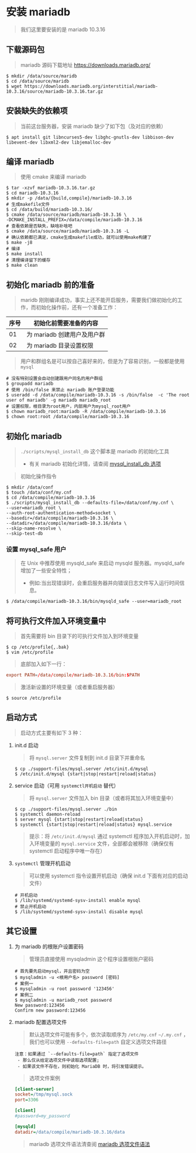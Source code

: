 # 安装 mariadb

> 我们这里要安装的是 mariadb 10.3.16

## 下载源码包

> mariadb 源码下载地址 https://downloads.mariadb.org/

```shell
$ mkdir /data/source/maridb
$ cd /data/source/maridb
$ wget https://downloads.mariadb.org/interstitial/mariadb-10.3.16/source/mariadb-10.3.16.tar.gz
```

## 安装缺失的依赖项

> 当前这台服务器，安装 mariadb 缺少了如下包（及对应的依赖）

```shell
$ apt install git libncurses5-dev libghc-gnutls-dev libbison-dev libevent-dev libxml2-dev libjemalloc-dev
```

## 编译 mariadb

> 使用 cmake 来编译 mariadb

```shell
$ tar -xzvf mariadb-10.3.16.tar.gz
$ cd mariadb-10.3.16
$ mkdir -p /data/{build,compile}/mariadb-10.3.16
# 生成makefile文件
$ cd /data/build/mariadb-10.3.16/
$ cmake /data/source/mariadb/mariadb-10.3.16 \
-DCMAKE_INSTALL_PREFIX=/data/compile/mariadb-10.3.16
# 查看依赖是否缺失，缺啥补啥吧
$ cmake /data/source/mariadb/mariadb-10.3.16 -L
# 确认依赖都已满足，cmake生成makefile成功，就可以使用make构建了
$ make -j8
# 编译
$ make install
# 清理编译留下的缓存
$ make clean
```

## 初始化 mariadb 前的准备

> maridb 刚刚编译成功，事实上还不能开启服务，需要我们做初始化的工作，而初始化操作前，还有一个准备工作：

| 序号 | 初始化前需要准备的内容      |
| ---- | --------------------------- |
| 01   | 为 mariadb 创建用户及用户群 |
| 02   | 为 mariadb 目录设置权限     |

> 用户和群组名是可以按自己喜好来的，但是为了容易识别，一般都是使用 `mysql`

```shell
# 没有特别设置会自动创建跟用户同名的用户群组
$ groupadd mariadb
# 使用 /bin/false 来禁止 mariadb 账户登录功能
$ useradd -d /data/compile/mariadb-10.3.16 -s /bin/false  -c 'The root user of mariadb' -g mariadb mariadb_root
# 设置权限，根目录为root用户，内部用户为mysql_root用户
$ chown mariadb_root:mariadb -R /data/compile/mariadb-10.3.16
$ chown root:root /data/compile/mariadb-10.3.16
```

## 初始化 mariadb

> `./scripts/mysql_install_db` 这个脚本是 mariadb 的初始化工具
>
> - 有关 mariadb 初始化详情，请查阅 [mysql_install_db 选项](./info/mysql_install_db选项.md)

> 初始化操作指令

```shell
$ mkdir /data/conf
$ touch /data/conf/my.cnf
$ cd /data/compile/mariadb-10.3.16
$ ./scripts/mysql_install_db --defaults-file=/data/conf/my.cnf \
--user=mariadb_root \
--auth-root-authentication-method=socket \
--basedir=/data/compile/mariadb-10.3.16 \
--datadir=/data/compile/mariadb-10.3.16/data \
--skip-name-resolve \
--skip-test-db
```

### 设置 mysql_safe 用户

> 在 Unix 中推荐使用 mysqld_safe 来启动 mysqld 服务器。mysqld_safe 增加了一些安全特性；
>
> - 例如:当出现错误时，会重启服务器并向错误日志文件写入运行时间信息。

```shell
$ /data/compile/mariadb-10.3.16/bin/mysqld_safe --user=mariadb_root
```

## 将可执行文件加入环境变量中

> 首先需要将 bin 目录下的可执行文件加入到环境变量

```shell
$ cp /etc/profile{,.bak}
$ vim /etc/profile
```

> 底部加入如下一行：

```conf
export PATH=/data/compile/mariadb-10.3.16/bin:$PATH
```

> 激活新设置的环境变量（或者重启服务器）

```shell
$ source /etc/profile
```

## 启动方式

> 启动方式主要有如下 3 种：

1. init.d 启动

   > 将 `mysql.server` 文件复制到 init.d 目录下并重命名

   ```shell
   $ cp ./support-files/mysql.server /etc/init.d/mysql
   $ /etc/init.d/mysql {start|stop|restart|reload|status}
   ```

2. service 启动（可用 `systemctl开机启动` 替代）

   > 将 `mysql.server` 文件加入 bin 目录（或者将其加入环境变量中）

   ```shell
   $ cp ./support-files/mysql.server ./bin
   $ systemctl daemon-reload
   $ server mysql {start|stop|restart|reload|status}
   $ systemctl {start|stop|restart|reload|status} mysql.service
   ```

   > 提示：将 `/etc/init.d/mysql` 通过 systemctl 程序加入开机启动时，加入环境变量的 `mysql.service` 文件，全部都会被移除（确保仅有 systemctl 启动程序中唯一存在）

3. `systemctl` 管理开机启动

   > 可以使用 systemctl 指令设置开机启动（确保 init.d 下面有对应的启动文件）

   ```shell
   # 开机启动
   $ /lib/systemd/systemd-sysv-install enable mysql
   # 禁止开机启动
   $ /lib/systemd/systemd-sysv-install disable mysql
   ```

## 其它设置

1. 为 mariadb 的根账户设置密码

   > 管理员直接使用 mysqladmin 这个程序设置根账户密码

   ```shell
   # 首先要先启动mysql，并且密码为空
   $ mysqladmin -u <根用户名> password [密码]
   # 案例一
   $ mysqladmin -u root password '123456'
   # 案例二
   $ mysqladmin -u mariadb_root password
   New password:123456
   Confirm new password:123456
   ```

2. mariadb 配置选项文件

   > 默认选项文件可能有多个，依次读取顺序为 `/etc/my.cnf` `~/.my.cnf` ，我们也可以使用 `--defaults-file=path` 自定义选项文件路径

   ```text
   注意：如果通过 `--defaults-file=path` 指定了选项文件
    - 那么仅从给定选项文件中读取选项配置;
    - 如果该文件不存在，则初始化 MariaDB 时，将引发错误提示。
   ```

   > 选项文件案例

   ```ini
   [client-server]
   socket=/tmp/mysql.sock
   port=3306

   [client]
   #password=my_password

   [mysqld]
   datadir=/data/compile/mariadb-10.3.16/data
   ```

   > mariadb 选项文件语法清查阅 [mariadb 选项文件语法](./info/mariadb选项文件语法.md)
